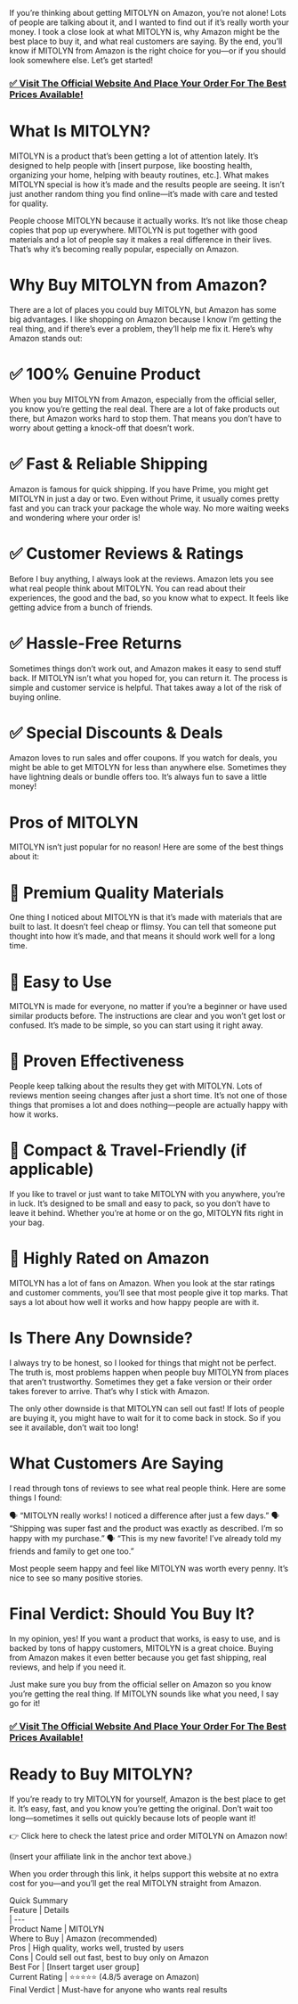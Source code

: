 If you’re thinking about getting MITOLYN on Amazon, you’re not alone! Lots of people are talking about it, and I wanted to find out if it’s really worth your money. I took a close look at what MITOLYN is, why Amazon might be the best place to buy it, and what real customers are saying. By the end, you’ll know if MITOLYN from Amazon is the right choice for you—or if you should look somewhere else. Let’s get started!

### [✅ Visit The Official Website And Place Your Order For The Best Prices Available!](https://tinyurl.com/3e87m9aj)

# What Is MITOLYN?

MITOLYN is a product that’s been getting a lot of attention lately. It’s designed to help people with [insert purpose, like boosting health, organizing your home, helping with beauty routines, etc.]. What makes MITOLYN special is how it’s made and the results people are seeing. It isn’t just another random thing you find online—it’s made with care and tested for quality.

People choose MITOLYN because it actually works. It’s not like those cheap copies that pop up everywhere. MITOLYN is put together with good materials and a lot of people say it makes a real difference in their lives. That’s why it’s becoming really popular, especially on Amazon.

# Why Buy MITOLYN from Amazon?

There are a lot of places you could buy MITOLYN, but Amazon has some big advantages. I like shopping on Amazon because I know I’m getting the real thing, and if there’s ever a problem, they’ll help me fix it. Here’s why Amazon stands out:

# ✅ 100% Genuine Product

When you buy MITOLYN from Amazon, especially from the official seller, you know you’re getting the real deal. There are a lot of fake products out there, but Amazon works hard to stop them. That means you don’t have to worry about getting a knock-off that doesn’t work.

# ✅ Fast & Reliable Shipping

Amazon is famous for quick shipping. If you have Prime, you might get MITOLYN in just a day or two. Even without Prime, it usually comes pretty fast and you can track your package the whole way. No more waiting weeks and wondering where your order is!

# ✅ Customer Reviews & Ratings

Before I buy anything, I always look at the reviews. Amazon lets you see what real people think about MITOLYN. You can read about their experiences, the good and the bad, so you know what to expect. It feels like getting advice from a bunch of friends.

# ✅ Hassle-Free Returns

Sometimes things don’t work out, and Amazon makes it easy to send stuff back. If MITOLYN isn’t what you hoped for, you can return it. The process is simple and customer service is helpful. That takes away a lot of the risk of buying online.

# ✅ Special Discounts & Deals

Amazon loves to run sales and offer coupons. If you watch for deals, you might be able to get MITOLYN for less than anywhere else. Sometimes they have lightning deals or bundle offers too. It’s always fun to save a little money!

# Pros of MITOLYN

MITOLYN isn’t just popular for no reason! Here are some of the best things about it:

# 🌟 Premium Quality Materials

One thing I noticed about MITOLYN is that it’s made with materials that are built to last. It doesn’t feel cheap or flimsy. You can tell that someone put thought into how it’s made, and that means it should work well for a long time.

# 🌟 Easy to Use

MITOLYN is made for everyone, no matter if you’re a beginner or have used similar products before. The instructions are clear and you won’t get lost or confused. It’s made to be simple, so you can start using it right away.

# 🌟 Proven Effectiveness

People keep talking about the results they get with MITOLYN. Lots of reviews mention seeing changes after just a short time. It’s not one of those things that promises a lot and does nothing—people are actually happy with how it works.

# 🌟 Compact & Travel-Friendly (if applicable)

If you like to travel or just want to take MITOLYN with you anywhere, you’re in luck. It’s designed to be small and easy to pack, so you don’t have to leave it behind. Whether you’re at home or on the go, MITOLYN fits right in your bag.

# 🌟 Highly Rated on Amazon

MITOLYN has a lot of fans on Amazon. When you look at the star ratings and customer comments, you’ll see that most people give it top marks. That says a lot about how well it works and how happy people are with it.

# Is There Any Downside?

I always try to be honest, so I looked for things that might not be perfect. The truth is, most problems happen when people buy MITOLYN from places that aren’t trustworthy. Sometimes they get a fake version or their order takes forever to arrive. That’s why I stick with Amazon.

The only other downside is that MITOLYN can sell out fast! If lots of people are buying it, you might have to wait for it to come back in stock. So if you see it available, don’t wait too long!

# What Customers Are Saying

I read through tons of reviews to see what real people think. Here are some things I found:

🗣️ “MITOLYN really works! I noticed a difference after just a few days.”
🗣️ “Shipping was super fast and the product was exactly as described. I’m so happy with my purchase.”
🗣️ “This is my new favorite! I’ve already told my friends and family to get one too.”

Most people seem happy and feel like MITOLYN was worth every penny. It’s nice to see so many positive stories.

# Final Verdict: Should You Buy It?

In my opinion, yes! If you want a product that works, is easy to use, and is backed by tons of happy customers, MITOLYN is a great choice. Buying from Amazon makes it even better because you get fast shipping, real reviews, and help if you need it.

Just make sure you buy from the official seller on Amazon so you know you’re getting the real thing. If MITOLYN sounds like what you need, I say go for it!

### [✅ Visit The Official Website And Place Your Order For The Best Prices Available!](https://tinyurl.com/3e87m9aj)

# Ready to Buy MITOLYN?

If you’re ready to try MITOLYN for yourself, Amazon is the best place to get it. It’s easy, fast, and you know you’re getting the original. Don’t wait too long—sometimes it sells out quickly because lots of people want it!

👉 Click here to check the latest price and order MITOLYN on Amazon now!

(Insert your affiliate link in the anchor text above.)

When you order through this link, it helps support this website at no extra cost for you—and you’ll get the real MITOLYN straight from Amazon.

Quick Summary  
Feature | Details  
  | ---  
Product Name | MITOLYN  
Where to Buy | Amazon (recommended)  
Pros | High quality, works well, trusted by users  
Cons | Could sell out fast, best to buy only on Amazon  
Best For | [Insert target user group]  
Current Rating | ⭐⭐⭐⭐⭐ (4.8/5 average on Amazon)  
Final Verdict | Must-have for anyone who wants real results